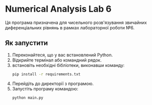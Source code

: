 # Numerical Analysis Lab 6

Ця програма призначена для чисельного розв'язування звичайних диференціальних рівнянь в рамках лабораторної роботи №6.

## Як запустити

1. Переконайтеся, що у вас встановлений Python.
2. Відкрийте термінал або командний рядок.
3. встановіть необхідні бібліотеки, виконавши команду:
    ```sh
    pip install -r requirements.txt
    ```
4. Перейдіть до директорії з програмою.
5. Запустіть програму командою:
    ```sh
    python main.py
    ```
